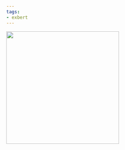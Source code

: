 ```yaml
---
tags:
- exbert
---
```


<a href="https://huggingface.co/exbert/?model=xlm-mlm-en-2048">
	<img width="300px" src="https://hf-dinosaur.huggingface.co/exbert/button.png">
</a>
